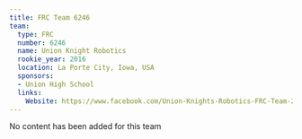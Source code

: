 ```yaml
---
title: FRC Team 6246
team:
  type: FRC
  number: 6246
  name: Union Knight Robotics
  rookie_year: 2016
  location: La Porte City, Iowa, USA
  sponsors:
  - Union High School
  links:
    Website: https://www.facebook.com/Union-Knights-Robotics-FRC-Team-286031215076524/
---
```


No content has been added for this team